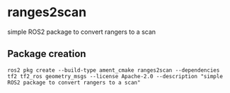 # ranges2scan
simple ROS2 package to convert rangers to a scan

## Package creation
```
ros2 pkg create --build-type ament_cmake ranges2scan --dependencies tf2 tf2_ros geometry_msgs --license Apache-2.0 --description "simple ROS2 package to convert rangers to a scan"
```
